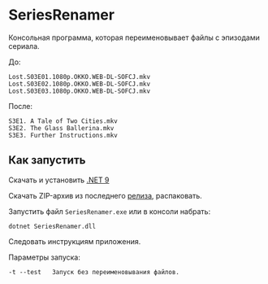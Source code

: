 # SeriesRenamer

Консольная программа, которая переименовывает файлы с эпизодами сериала.

До:
```
Lost.S03E01.1080p.OKKO.WEB-DL-SOFCJ.mkv
Lost.S03E02.1080p.OKKO.WEB-DL-SOFCJ.mkv
Lost.S03E03.1080p.OKKO.WEB-DL-SOFCJ.mkv
```

После:
```
S3E1. A Tale of Two Cities.mkv
S3E2. The Glass Ballerina.mkv
S3E3. Further Instructions.mkv
```

## Как запустить

Скачать и установить [.NET 9](https://dotnet.microsoft.com/en-us/download/dotnet/9.0)

Скачать ZIP-архив из последнего [релиза](https://github.com/MolinRE/SeriesRenamer/releases), распаковать.

Запустить файл `SeriesRenamer.exe` или в консоли набрать:
```shell
dotnet SeriesRenamer.dll
```

Следовать инструкциям приложения.

Параметры запуска:
```
-t --test   Запуск без переименовывания файлов.
```